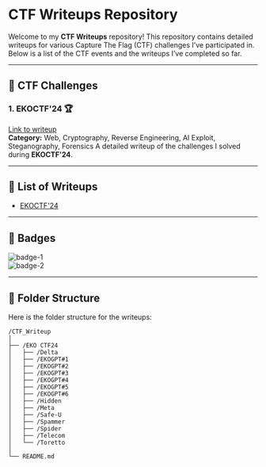 # CTF Writeups Repository

Welcome to my **CTF Writeups** repository! This repository contains detailed writeups for various Capture The Flag (CTF) challenges I’ve participated in. Below is a list of the CTF events and the writeups I’ve completed so far.

---

## 🎯 CTF Challenges

### 1. **EKOCTF'24** 🏆
[Link to writeup](https://github.com/shivang1209-dot/CTF-Writeup/tree/main/EKO%20CTF'24)  
**Category:** Web, Cryptography, Reverse Engineering, AI Exploit, Steganography, Forensics 
A detailed writeup of the challenges I solved during **EKOCTF'24**.  

---

## 📝 List of Writeups

- [EKOCTF'24](#)

---

## 🏅 Badges

![badge-1](https://img.shields.io/badge/CTF_Completed-20-brightgreen)  
![badge-2](https://img.shields.io/badge/Writeups-1-blue)

---

## 📂 Folder Structure

Here is the folder structure for the writeups:

```plaintext
/CTF_Writeup
│
├── /EKO CTF24
│   ├── /Delta
│   ├── /EKOGPT#1
│   ├── /EKOGPT#2
│   ├── /EKOGPT#3
│   ├── /EKOGPT#4
│   ├── /EKOGPT#5
│   ├── /EKOGPT#6
│   ├── /Hidden
│   ├── /Meta
│   ├── /Safe-U
│   ├── /Spammer
│   ├── /Spider
│   ├── /Telecom
│   └── /Toretto
│
└── README.md
